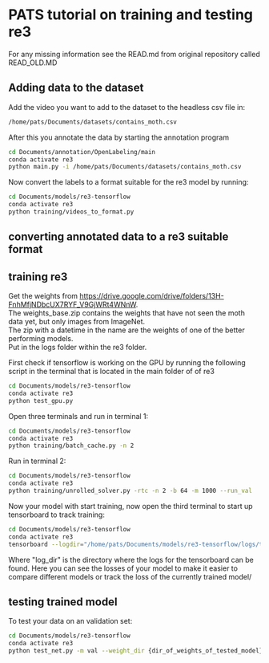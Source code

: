 # PATS tutorial on training and testing re3

For any missing information see the READ.md from original repository called READ_OLD.MD

## Adding data to the dataset
Add the video you want to add to the dataset to the headless csv file in:
```bash
/home/pats/Documents/datasets/contains_moth.csv
```

After this you annotate the data by starting the annotation program
```bash
cd Documents/annotation/OpenLabeling/main
conda activate re3
python main.py -i /home/pats/Documents/datasets/contains_moth.csv
```

Now convert the labels to a format suitable for the re3 model by running:
```bash
cd Documents/models/re3-tensorflow
conda activate re3
python training/videos_to_format.py
```

## converting annotated data to a re3 suitable format

## training re3
Get the weights from https://drive.google.com/drive/folders/13H-FnhMfjNDbcUX7RYF_V9GjWRt4WNnW.  
The weights_base.zip contains the weights that have not seen the moth data yet, but only images from ImageNet.  
The zip with a datetime in the name are the weights of one of the better performing models.  
Put in the logs folder within the re3 folder.  

First check if tensorflow is working on the GPU by running the following script in the terminal that is located in the main folder of of re3
```bash
cd Documents/models/re3-tensorflow
conda activate re3
python test_gpu.py
```

Open three terminals and run in terminal 1:
```bash
cd Documents/models/re3-tensorflow
conda activate re3
python training/batch_cache.py -n 2
```
Run in terminal 2:
```bash
cd Documents/models/re3-tensorflow
conda activate re3
python training/unrolled_solver.py -rtc -n 2 -b 64 -m 1000 --run_val
```

Now your model with start training, now open the third terminal to start up tensorboard to track training: 

```bash
cd Documents/models/re3-tensorflow
conda activate re3
tensorboard --logdir="/home/pats/Documents/models/re3-tensorflow/logs/train"
```
Where "log_dir" is the directory where the logs for the tensorboard can be found.
Here you can see the losses of your model to make it easier to compare different models or track the loss of the currently trained model/


## testing trained model
To test your data on an validation set:
```bash
cd Documents/models/re3-tensorflow
conda activate re3
python test_net.py -m val --weight_dir {dir_of_weights_of_tested_model}#checkpoint_2020_07_22_16_53_05_n_2_b_64_4677
```

